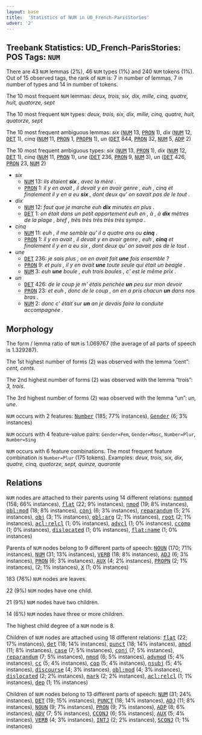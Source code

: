 ```yaml
---
layout: base
title:  'Statistics of NUM in UD_French-ParisStories'
udver: '2'
---
```


## Treebank Statistics: UD_French-ParisStories: POS Tags: `NUM`

There are 43 `NUM` lemmas (2%), 46 `NUM` types (1%) and 240 `NUM` tokens (1%).
Out of 15 observed tags, the rank of `NUM` is: 7 in number of lemmas, 7 in number of types and 14 in number of tokens.

The 10 most frequent `NUM` lemmas: <em>deux, trois, six, dix, mille, cinq, quatre, huit, quatorze, sept</em>

The 10 most frequent `NUM` types:  <em>deux, trois, six, dix, mille, cinq, quatre, huit, quatorze, sept</em>

The 10 most frequent ambiguous lemmas: <em>six</em> (<tt><a href="fr_parisstories-pos-NUM.html">NUM</a></tt> 13, <tt><a href="fr_parisstories-pos-PRON.html">PRON</a></tt> 1), <em>dix</em> (<tt><a href="fr_parisstories-pos-NUM.html">NUM</a></tt> 12, <tt><a href="fr_parisstories-pos-DET.html">DET</a></tt> 1), <em>cinq</em> (<tt><a href="fr_parisstories-pos-NUM.html">NUM</a></tt> 11, <tt><a href="fr_parisstories-pos-PRON.html">PRON</a></tt> 1, <tt><a href="fr_parisstories-pos-PROPN.html">PROPN</a></tt> 1), <em>un</em> (<tt><a href="fr_parisstories-pos-DET.html">DET</a></tt> 844, <tt><a href="fr_parisstories-pos-PRON.html">PRON</a></tt> 32, <tt><a href="fr_parisstories-pos-NUM.html">NUM</a></tt> 5, <tt><a href="fr_parisstories-pos-ADP.html">ADP</a></tt> 2)

The 10 most frequent ambiguous types:  <em>six</em> (<tt><a href="fr_parisstories-pos-NUM.html">NUM</a></tt> 13, <tt><a href="fr_parisstories-pos-PRON.html">PRON</a></tt> 1), <em>dix</em> (<tt><a href="fr_parisstories-pos-NUM.html">NUM</a></tt> 12, <tt><a href="fr_parisstories-pos-DET.html">DET</a></tt> 1), <em>cinq</em> (<tt><a href="fr_parisstories-pos-NUM.html">NUM</a></tt> 11, <tt><a href="fr_parisstories-pos-PRON.html">PRON</a></tt> 1), <em>une</em> (<tt><a href="fr_parisstories-pos-DET.html">DET</a></tt> 236, <tt><a href="fr_parisstories-pos-PRON.html">PRON</a></tt> 9, <tt><a href="fr_parisstories-pos-NUM.html">NUM</a></tt> 3), <em>un</em> (<tt><a href="fr_parisstories-pos-DET.html">DET</a></tt> 426, <tt><a href="fr_parisstories-pos-PRON.html">PRON</a></tt> 23, <tt><a href="fr_parisstories-pos-NUM.html">NUM</a></tt> 2)


* <em>six</em>
  * <tt><a href="fr_parisstories-pos-NUM.html">NUM</a></tt> 13: <em>ils étaient <b>six</b> , avec la mère .</em>
  * <tt><a href="fr_parisstories-pos-PRON.html">PRON</a></tt> 1: <em>il y en avait , il devait y en avoir genre , euh , cinq et finalement il y en a eu <b>six</b> , dont deux qu' on savait pas de le tout .</em>
* <em>dix</em>
  * <tt><a href="fr_parisstories-pos-NUM.html">NUM</a></tt> 12: <em>faut que je marche euh <b>dix</b> minutes en plus .</em>
  * <tt><a href="fr_parisstories-pos-DET.html">DET</a></tt> 1: <em>on était dans un petit appartement euh en , à , à <b>dix</b> mètres de la plage , bref , très très très très très sympa .</em>
* <em>cinq</em>
  * <tt><a href="fr_parisstories-pos-NUM.html">NUM</a></tt> 11: <em>euh , il me semble qu' il a quatre ans ou <b>cinq</b> .</em>
  * <tt><a href="fr_parisstories-pos-PRON.html">PRON</a></tt> 1: <em>il y en avait , il devait y en avoir genre , euh , <b>cinq</b> et finalement il y en a eu six , dont deux qu' on savait pas de le tout .</em>
* <em>une</em>
  * <tt><a href="fr_parisstories-pos-DET.html">DET</a></tt> 236: <em>je sais plus , on en avait fait <b>une</b> fois ensemble ?</em>
  * <tt><a href="fr_parisstories-pos-PRON.html">PRON</a></tt> 9: <em>et puis , il y en avait <b>une</b> toute seule qui était un beagle .</em>
  * <tt><a href="fr_parisstories-pos-NUM.html">NUM</a></tt> 3: <em>euh <b>une</b> boule , euh trois boules , c' est le même prix .</em>
* <em>un</em>
  * <tt><a href="fr_parisstories-pos-DET.html">DET</a></tt> 426: <em>de le coup je m' étais penchée <b>un</b> peu sur mon devoir</em>
  * <tt><a href="fr_parisstories-pos-PRON.html">PRON</a></tt> 23: <em>et euh , donc de le coup , on en a pris chacun <b>un</b> dans nos bras .</em>
  * <tt><a href="fr_parisstories-pos-NUM.html">NUM</a></tt> 2: <em>donc c' était sur <b>un</b> an je devais faire la conduite accompagnée .</em>

## Morphology

The form / lemma ratio of `NUM` is 1.069767 (the average of all parts of speech is 1.329287).

The 1st highest number of forms (2) was observed with the lemma “cent”: <em>cent, cents</em>.

The 2nd highest number of forms (2) was observed with the lemma “trois”: <em>3, trois</em>.

The 3rd highest number of forms (2) was observed with the lemma “un”: <em>un, une</em>.

`NUM` occurs with 2 features: <tt><a href="fr_parisstories-feat-Number.html">Number</a></tt> (185; 77% instances), <tt><a href="fr_parisstories-feat-Gender.html">Gender</a></tt> (6; 3% instances)

`NUM` occurs with 4 feature-value pairs: `Gender=Fem`, `Gender=Masc`, `Number=Plur`, `Number=Sing`

`NUM` occurs with 6 feature combinations.
The most frequent feature combination is `Number=Plur` (175 tokens).
Examples: <em>deux, trois, six, dix, quatre, cinq, quatorze, sept, quinze, quarante</em>


## Relations

`NUM` nodes are attached to their parents using 14 different relations: <tt><a href="fr_parisstories-dep-nummod.html">nummod</a></tt> (158; 66% instances), <tt><a href="fr_parisstories-dep-flat.html">flat</a></tt> (22; 9% instances), <tt><a href="fr_parisstories-dep-nmod.html">nmod</a></tt> (19; 8% instances), <tt><a href="fr_parisstories-dep-obl-mod.html">obl:mod</a></tt> (18; 8% instances), <tt><a href="fr_parisstories-dep-conj.html">conj</a></tt> (6; 3% instances), <tt><a href="fr_parisstories-dep-reparandum.html">reparandum</a></tt> (5; 2% instances), <tt><a href="fr_parisstories-dep-obj.html">obj</a></tt> (3; 1% instances), <tt><a href="fr_parisstories-dep-obl-arg.html">obl:arg</a></tt> (2; 1% instances), <tt><a href="fr_parisstories-dep-root.html">root</a></tt> (2; 1% instances), <tt><a href="fr_parisstories-dep-acl-relcl.html">acl:relcl</a></tt> (1; 0% instances), <tt><a href="fr_parisstories-dep-advcl.html">advcl</a></tt> (1; 0% instances), <tt><a href="fr_parisstories-dep-ccomp.html">ccomp</a></tt> (1; 0% instances), <tt><a href="fr_parisstories-dep-dislocated.html">dislocated</a></tt> (1; 0% instances), <tt><a href="fr_parisstories-dep-flat-name.html">flat:name</a></tt> (1; 0% instances)

Parents of `NUM` nodes belong to 9 different parts of speech: <tt><a href="fr_parisstories-pos-NOUN.html">NOUN</a></tt> (170; 71% instances), <tt><a href="fr_parisstories-pos-NUM.html">NUM</a></tt> (31; 13% instances), <tt><a href="fr_parisstories-pos-VERB.html">VERB</a></tt> (18; 8% instances), <tt><a href="fr_parisstories-pos-ADJ.html">ADJ</a></tt> (6; 3% instances), <tt><a href="fr_parisstories-pos-PRON.html">PRON</a></tt> (6; 3% instances), <tt><a href="fr_parisstories-pos-AUX.html">AUX</a></tt> (4; 2% instances), <tt><a href="fr_parisstories-pos-PROPN.html">PROPN</a></tt> (2; 1% instances),  (2; 1% instances), <tt><a href="fr_parisstories-pos-X.html">X</a></tt> (1; 0% instances)

183 (76%) `NUM` nodes are leaves.

22 (9%) `NUM` nodes have one child.

21 (9%) `NUM` nodes have two children.

14 (6%) `NUM` nodes have three or more children.

The highest child degree of a `NUM` node is 8.

Children of `NUM` nodes are attached using 18 different relations: <tt><a href="fr_parisstories-dep-flat.html">flat</a></tt> (22; 17% instances), <tt><a href="fr_parisstories-dep-det.html">det</a></tt> (18; 14% instances), <tt><a href="fr_parisstories-dep-punct.html">punct</a></tt> (18; 14% instances), <tt><a href="fr_parisstories-dep-amod.html">amod</a></tt> (11; 8% instances), <tt><a href="fr_parisstories-dep-case.html">case</a></tt> (7; 5% instances), <tt><a href="fr_parisstories-dep-conj.html">conj</a></tt> (7; 5% instances), <tt><a href="fr_parisstories-dep-reparandum.html">reparandum</a></tt> (7; 5% instances), <tt><a href="fr_parisstories-dep-nmod.html">nmod</a></tt> (6; 5% instances), <tt><a href="fr_parisstories-dep-advmod.html">advmod</a></tt> (5; 4% instances), <tt><a href="fr_parisstories-dep-cc.html">cc</a></tt> (5; 4% instances), <tt><a href="fr_parisstories-dep-cop.html">cop</a></tt> (5; 4% instances), <tt><a href="fr_parisstories-dep-nsubj.html">nsubj</a></tt> (5; 4% instances), <tt><a href="fr_parisstories-dep-discourse.html">discourse</a></tt> (4; 3% instances), <tt><a href="fr_parisstories-dep-obl-mod.html">obl:mod</a></tt> (4; 3% instances), <tt><a href="fr_parisstories-dep-dislocated.html">dislocated</a></tt> (2; 2% instances), <tt><a href="fr_parisstories-dep-mark.html">mark</a></tt> (2; 2% instances), <tt><a href="fr_parisstories-dep-acl-relcl.html">acl:relcl</a></tt> (1; 1% instances), <tt><a href="fr_parisstories-dep-dep.html">dep</a></tt> (1; 1% instances)

Children of `NUM` nodes belong to 13 different parts of speech: <tt><a href="fr_parisstories-pos-NUM.html">NUM</a></tt> (31; 24% instances), <tt><a href="fr_parisstories-pos-DET.html">DET</a></tt> (19; 15% instances), <tt><a href="fr_parisstories-pos-PUNCT.html">PUNCT</a></tt> (18; 14% instances), <tt><a href="fr_parisstories-pos-ADJ.html">ADJ</a></tt> (11; 8% instances), <tt><a href="fr_parisstories-pos-NOUN.html">NOUN</a></tt> (9; 7% instances), <tt><a href="fr_parisstories-pos-PRON.html">PRON</a></tt> (9; 7% instances), <tt><a href="fr_parisstories-pos-ADP.html">ADP</a></tt> (8; 6% instances), <tt><a href="fr_parisstories-pos-ADV.html">ADV</a></tt> (7; 5% instances), <tt><a href="fr_parisstories-pos-CCONJ.html">CCONJ</a></tt> (6; 5% instances), <tt><a href="fr_parisstories-pos-AUX.html">AUX</a></tt> (5; 4% instances), <tt><a href="fr_parisstories-pos-VERB.html">VERB</a></tt> (4; 3% instances), <tt><a href="fr_parisstories-pos-INTJ.html">INTJ</a></tt> (2; 2% instances), <tt><a href="fr_parisstories-pos-SCONJ.html">SCONJ</a></tt> (1; 1% instances)

